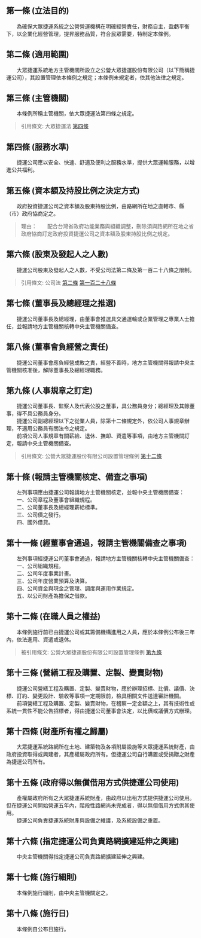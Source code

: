 第一條 (立法目的)
-----------------
　　為確保大眾捷運系統之公營營運機構在明確經營責任，財務自主，盈虧平衡下，以企業化經營管理，提昇服務品質，符合民眾需要，特制定本條例。  


第二條 (適用範圍)
-----------------
　　大眾捷運系統地方主管機關所設立之公營大眾捷運股份有限公司（以下簡稱捷運公司），其設置管理依本條例之規定；本條例未規定者，依其他法律之規定。  


第三條 (主管機關)
-----------------
　　本條例所稱主管機關，依大眾捷運法第四條之規定。  
> 引用條文: 大眾捷運法 [第四條](2033#第四條-主管機關)



第四條 (服務水準)
-----------------
　　捷運公司應以安全、快速、舒適及便利之服務水準，提供大眾運輸服務，以增進公共福利。  


第五條 (資本額及持股比例之決定方式)
-----------------------------------
　　政府投資捷運公司之資本額及股東持股比例，由路網所在地之直轄市、縣（市）政府協商定之。  
> 理由：　　配合台灣省政府功能業務與組織調整，刪除須與路網所在地之省政府協商訂定政府投資捷運公司之資本額及股東持股比例之規定。



第六條 (股東及發起人之人數)
---------------------------
　　捷運公司股東及發起人之人數，不受公司法第二條及第一百二十八條之限制。  
> 引用條文: 公司法 [第二條](4517#第二條-公司種類) [第一百二十八條](4517#第一百二十八條-發起人之限制)



第七條 (董事長及總經理之推選)
-----------------------------
　　捷運公司董事長及總經理，由董事會推選具交通運輸或企業管理之專業人士擔任，並報請地方主管機關核轉中央主管機關備查。  


第八條 (董事會負經營之責任)
---------------------------
　　捷運公司董事會應負經營成敗之責，經營不善時，地方主管機關得報請中央主管機關核准後，解除董事長及總經理職務。  


第九條 (人事規章之訂定)
-----------------------
　　捷運公司董事長、監察人及代表公股之董事，具公務員身分；總經理及其餘董事，得不具公務員身分。  
　　捷運公司副總經理以下之從業人員，除第十二條規定外，依公司人事規章辦理，不適用公務員有關法令之規定。  
　　前項公司人事規章有關薪給、退休、撫卹、資遣等事項，由地方主管機關訂定，報請中央主管機關備查。  
> 引用條文: 公營大眾捷運股份有限公司設置管理條例 [第十二條](2037#第十二條-在職人員之權益)



第十條 (報請主管機關核定、備查之事項)
-------------------------------------
　　左列事項應由捷運公司報請地方主管機關核定，並報中央主管機關備查：  
　　一、公司章程及董事會組織規程。  
　　二、公司董事長及總經理薪給標準。  
　　三、公司債之發行。  
　　四、國外借貸。  


第十一條 (經董事會通過，報請主管機關備查之事項)
-----------------------------------------------
　　左列事項經捷運公司董事會通過，報請地方主管機關核轉中央主管機關備查：  
　　一、公司組織規程。  
　　二、公司年度事業計畫。  
　　三、公司年度營業預算及決算。  
　　四、公司資金與現金之管理、調度與運用作業規定。  
　　五、以公司財產為擔保之借款。  


第十二條 (在職人員之權益)
-------------------------
　　本條例施行前已由捷運公司或其籌備機構進用之人員，應於本條例公布後三年內，依法進用、資遣或退休。  
> 被引用條文: 公營大眾捷運股份有限公司設置管理條例 [第九條](2037#第九條-人事規章之訂定)



第十三條 (營繕工程及購置、定製、變賣財物)
-----------------------------------------
　　捷運公司營繕工程及購置、定製、變賣財物，應於辦理招標、比價、議價、決標、訂約、變更設計、驗收等事項一定期限前，檢具相關文件送達審計機關。  
　　前項營繕工程及購置、定製、變賣財物，在稽察一定金額之上，其有技術性或系統一貫性不能公告招標者，得由捷運公司董事會決定，以比價或議價方式辦理。  


第十四條 (財產所有權之歸屬)
---------------------------
　　大眾捷運系統路網所在土地、建築物及各項附屬設施等大眾捷運系統財產，由政府投資取得或興建者，其產權屬政府所有。但捷運公司自行購置或受捐贈之財產為捷運公司所有。  


第十五條 (政府得以無償借用方式供捷運公司使用)
---------------------------------------------
　　產權屬政府所有之大眾捷運系統財產，由政府以出租方式提供捷運公司使用。但在捷運公司開始營運五年內，階段性路網尚未完成者，得以無償借用方式供其使用。  
　　捷運公司負責捷運系統財產與設備之維護，及系統設備之重置。  


第十六條 (指定捷運公司負責路網擴建延伸之興建)
---------------------------------------------
　　中央主管機關得指定捷運公司負責路網擴建延伸之興建。  


第十七條 (施行細則)
-------------------
　　本條例施行細則，由中央主管機關定之。  


第十八條 (施行日)
-----------------
　　本條例自公布日施行。